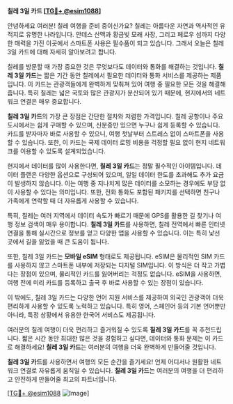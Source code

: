 **칠레 3일 카드 [[TG💪+ @esim1088](https://t.me/s/esim1088)]**

안녕하세요 여러분! 칠레 여행을 준비 중이신가요? 칠레는 아름다운 자연과 역사적인 유적지로 유명한 나라입니다. 안데스 산맥과 황금빛 모래 사장, 그리고 페로우 섬까지 다양한 매력을 가진 이곳에서 스마트폰 사용은 필수품이 되고 있습니다. 그래서 오늘은 칠레 3일 카드에 대해 자세히 알아보려고 합니다.

칠레를 방문할 때 가장 중요한 것은 무엇보다도 데이터와 통화를 해결하는 것입니다. **칠레 3일 카드**는 짧은 기간 동안 칠레에서 필요한 데이터와 통화 서비스를 제공하는 제품입니다. 이 카드는 관광객들에게 완벽하게 맞춰져 있어 여행 중 필요한 모든 것을 해결해줍니다. 특히 칠레는 넓은 국토와 많은 관광지가 분산되어 있기 때문에, 현지에서의 네트워크 연결은 매우 중요합니다.

**칠레 3일 카드**의 가장 큰 장점은 간단한 절차와 저렴한 가격입니다. 칠레 공항이나 주요 도시에서는 쉽게 구매할 수 있으며, 신분증만 있으면 누구나 쉽게 등록할 수 있습니다. 카드를 받자마자 바로 사용할 수 있으니, 여행 첫날부터 스트레스 없이 스마트폰을 사용할 수 있습니다. 또한, 이 카드는 국제 데이터 로밍 비용을 걱정할 필요 없이 현지 네트워크를 이용할 수 있도록 설계되었습니다.

현지에서 데이터를 많이 사용한다면, **칠레 3일 카드**는 정말 필수적인 아이템입니다. 데이터 플랜은 다양한 옵션으로 구성되어 있으며, 일일 데이터 한도를 초과해도 추가 요금이 발생하지 않습니다. 이는 여행 중 지나치게 많은 데이터를 소모하는 경우에도 부담 없이 사용할 수 있다는 의미입니다. 또한, 전화 통화도 포함된 패키지를 선택하면 친구나 가족에게 연락할 때 더 자유롭게 사용할 수 있습니다.

특히, 칠레는 여러 지역에서 데이터 속도가 빠르기 때문에 GPS를 활용한 길 찾기나 여행 정보 검색이 매우 용이합니다. **칠레 3일 카드**를 사용하면, 칠레 전역에서 빠른 인터넷 연결을 통해 실시간으로 정보를 얻고 다양한 앱을 사용할 수 있습니다. 이는 특히 낯선 곳에서 길을 잃었을 때 큰 도움이 됩니다.

또한, 칠레 3일 카드는 **모바일 eSIM** 형태로도 제공됩니다. eSIM은 물리적인 SIM 카드를 사용하지 않고 스마트폰 내부에 저장되는 디지털 SIM입니다. 이 방식은 더 작고 가볍다는 장점이 있으며, 물리적인 카드를 잃어버리는 걱정도 없습니다. eSIM을 사용하면, 여행 전에 미리 카드를 등록하고 출국 후 바로 사용할 수 있는 장점이 있습니다.

이 밖에도, 칠레 3일 카드는 다양한 언어 지원 서비스를 제공하여 외국인 관광객이 더욱 편리하게 사용할 수 있도록 노력하고 있습니다. 특히 영어, 스페인어 등의 기본 언어뿐만 아니라, 특정 상황에서 유용한 한국어 서비스도 제공됩니다.

여러분의 칠레 여행이 더욱 편리하고 즐거워질 수 있도록 **칠레 3일 카드**를 꼭 추천드립니다. 짧은 시간 동안 최대한 많은 것을 경험하고 싶다면, 데이터와 통화 문제는 이 카드로 해결하세요! **칠레 3일 카드**는 여러분의 여행을 더욱 완벽하게 만들어줄 것입니다.

**칠레 3일 카드**를 사용하면서 여행의 모든 순간을 즐기세요! 언제 어디서나 원활한 네트워크 연결로 자유롭게 움직일 수 있습니다. **칠레 3일 카드**는 여러분의 여행을 더 편리하고 안전하게 만들어줄 최고의 파트너입니다.

[[TG💪+ @esim1088](https://t.me/s/esim1088) ![Image](https://i.postimg.cc/Y0z9fWf4/image.png)]